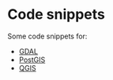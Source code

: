 Code snippets
=============

Some code snippets for:
* [GDAL](GDAL.md)
* [PostGIS](PostGIS.md)
* [QGIS](QGIS.md)

